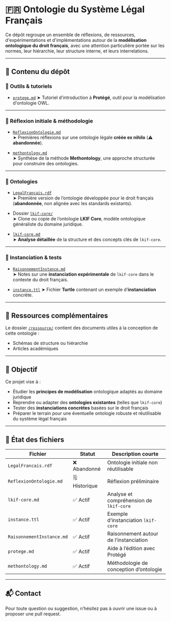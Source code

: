 # 🇫🇷 Ontologie du Système Légal Français

Ce dépôt regroupe un ensemble de réflexions, de ressources, d'expérimentations et d'implémentations autour de la **modélisation ontologique du droit français**, avec une attention particulière portée sur les normes, leur hiérarchie, leur structure interne, et leurs interrelations.

---

## 📁 Contenu du dépôt

### 🔧 Outils & tutoriels

- [`protege.md`](/docs/protege.md)
  ➤ Tutoriel d’introduction à **Protégé**, outil pour la modélisation d'ontologie OWL.

---

### 🧠 Réflexion initiale & méthodologie

- [`ReflexionOntologie.md`](/docs/ReflexionOntologie.md)  
  ➤ Premières réflexions sur une ontologie légale **créée ex nihilo** (⚠️ **abandonnée**).

- [`methontology.md`](/docs/methontology.md)  
  ➤ Synthèse de la méthode **Methontology**, une approche structurée pour construire des ontologies.

---

### 🧱 Ontologies

- [`LegalFrancais.rdf`](/ontology/LegalFrancais.rdf)  
  ➤ Première version de l’ontologie développée pour le droit français (**abandonnée**, non alignée avec les standards existants).

- Dossier [`lkif-core/`](/lkif-core/README.md)  
  ➤ Clone ou copie de l’ontologie **LKIF Core**, modèle ontologique généraliste du domaine juridique.

- [`lkif-core.md`](/docs/lkif-core.md)  
  ➤ **Analyse détaillée** de la structure et des concepts clés de `lkif-core`.

---

### 🧪 Instanciation & tests

- [`RaisonnementInstance.md`](/docs/RaisonnementInstance.md)  
  ➤ Notes sur une **instanciation expérimentale** de `lkif-core` dans le contexte du droit français.

- [`instance.ttl`](/ontology/instance.ttl)
  ➤ Fichier **Turtle** contenant un exemple d’**instanciation** concrète.

---

## 📎 Ressources complémentaires

Le dossier [`/ressource/`](/ressources/) contient des documents utiles à la conception de cette ontologie :

- Schémas de structure ou hiérarchie
- Articles académiques

---

## 📌 Objectif

Ce projet vise à :

- Étudier les **principes de modélisation** ontologique adaptés au domaine juridique
- Reprendre ou adapter des **ontologies existantes** (telles que `lkif-core`)
- Tester des **instanciations concrètes** basées sur le droit français
- Préparer le terrain pour une éventuelle ontologie robuste et réutilisable du système légal français

---

## 🔄 État des fichiers

| Fichier                         | Statut         | Description courte                          |
|--------------------------------|----------------|---------------------------------------------|
| `LegalFrancais.rdf`            | ❌ Abandonné   | Ontologie initiale non réutilisable         |
| `ReflexionOntologie.md`        | 🗒 Historique   | Réflexion préliminaire                      |
| `lkif-core.md`                 | ✅ Actif        | Analyse et compréhension de `lkif-core`     |
| `instance.ttl`                 | ✅ Actif        | Exemple d’instanciation `lkif-core`         |
| `RaisonnementInstance.md`      | ✅ Actif        | Raisonnement autour de l’instanciation      |
| `protege.md`                   | ✅ Actif        | Aide à l’édition avec Protégé               |
| `methontology.md`              | ✅ Actif        | Méthodologie de conception d’ontologie      |

---

## 📬 Contact

Pour toute question ou suggestion, n’hésitez pas à ouvrir une issue ou à proposer une pull request.

